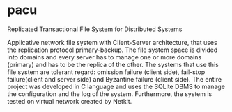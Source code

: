 # pacu
Replicated Transactional File System for Distributed Systems

Applicative network file system with Client-Server architecture, that uses the replication protocol
primary-backup. The file system space is divided into domains and every server has to manage one
or more domains (primary) and has to be the replica of the other. The systems that use this file
system are tolerant regard: omission failure (client side), fail-stop failure(client and server side)
and Byzantine failure (client side). The entire project was developed in C language and uses the
SQLite DBMS to manage the configuration and the log of the system. Furthermore, the system
is tested on virtual network created by Netkit.
